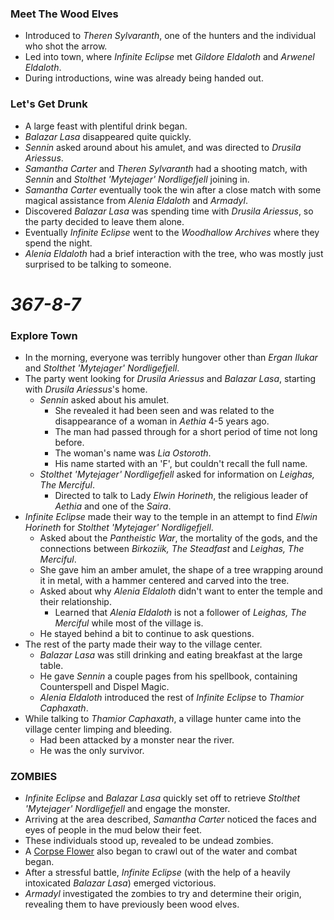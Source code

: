 ### Meet The Wood Elves

* Introduced to *Theren Sylvaranth*, one of the hunters and the individual who shot the arrow.
* Led into town, where *Infinite Eclipse* met *Gildore Eldaloth* and *Arwenel Eldaloth*.
* During introductions, wine was already being handed out.

### Let's Get Drunk

* A large feast with plentiful drink began.
* *Balazar Lasa* disappeared quite quickly.
* *Sennin* asked around about his amulet, and was directed to *Drusila Ariessus*.
* *Samantha Carter* and *Theren Sylvaranth* had a shooting match, with *Sennin* and *Stolthet 'Mytejager' Nordligefjell* joining in.
* *Samantha Carter* eventually took the win after a close match with some magical assistance from *Alenia Eldaloth* and *Armadyl*.
* Discovered *Balazar Lasa* was spending time with *Drusila Ariessus*, so the party decided to leave them alone.
* Eventually *Infinite Eclipse* went to the *Woodhallow Archives* where they spend the night.
* *Alenia Eldaloth* had a brief interaction with the tree, who was mostly just surprised to be talking to someone.

# *367-8-7*

### Explore Town

* In the morning, everyone was terribly hungover other than *Ergan Ilukar* and *Stolthet 'Mytejager' Nordligefjell*.
* The party went looking for *Drusila Ariessus* and *Balazar Lasa*, starting with *Drusila Ariessus*'s home.
  * *Sennin* asked about his amulet.
    * She revealed it had been seen and was related to the disappearance of a woman in *Aethia* 4-5 years ago.
    * The man had passed through for a short period of time not long before.
    * The woman's name was *Lia Ostoroth*.
    * His name started with an 'F', but couldn't recall the full name.
  * *Stolthet 'Mytejager' Nordligefjell* asked for information on *Leighas, The Merciful*.
    * Directed to talk to Lady *Elwin Horineth*, the religious leader of *Aethia* and one of the *Saira*.
* *Infinite Eclipse* made their way to the temple in an attempt to find *Elwin Horineth* for *Stolthet 'Mytejager' Nordligefjell*.
  * Asked about the *Pantheistic War*, the mortality of the gods, and the connections between *Birkoziik, The Steadfast* and *Leighas, The Merciful*.
  * She gave him an amber amulet, the shape of a tree wrapping around it in metal, with a hammer centered and carved into the tree.
  * Asked about why *Alenia Eldaloth* didn't want to enter the temple and their relationship.
    * Learned that *Alenia Eldaloth* is not a follower of *Leighas, The Merciful* while most of the village is.
  * He stayed behind a bit to continue to ask questions.
* The rest of the party made their way to the village center.
  * *Balazar Lasa* was still drinking and eating breakfast at the large table.
  * He gave *Sennin* a couple pages from his spellbook, containing Counterspell and Dispel Magic.
  * *Alenia Eldaloth* introduced the rest of *Infinite Eclipse* to *Thamior Caphaxath*.
* While talking to *Thamior Caphaxath*, a village hunter came into the village center limping and bleeding.
  * Had been attacked by a monster near the river.
  * He was the only survivor.

### ZOMBIES

* *Infinite Eclipse* and *Balazar Lasa* quickly set off to retrieve *Stolthet 'Mytejager' Nordligefjell* and engage the monster.
* Arriving at the area described, *Samantha Carter* noticed the faces and eyes of people in the mud below their feet.
* These individuals stood up, revealed to be undead zombies.
* A [Corpse Flower](https://www.dndbeyond.com/monsters/corpse-flower) also began to crawl out of the water and combat began.
* After a stressful battle, *Infinite Eclipse* (with the help of a heavily intoxicated *Balazar Lasa*) emerged victorious.
* *Armadyl* investigated the zombies to try and determine their origin, revealing them to have previously been wood elves.
